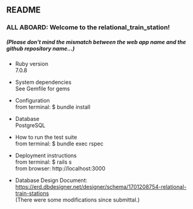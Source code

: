 ## README

### ALL ABOARD: Welcome to the relational_train_station!

##### (Please don't mind the mismatch between the web app name and the github repository name...)

* Ruby version  
7.0.8

* System dependencies  
See Gemfile for gems

* Configuration  
from terminal: $ bundle install

* Database  
PostgreSQL

* How to run the test suite  
from terminal: $ bundle exec rspec

* Deployment instructions  
from terminal: $ rails s  
from browser: http://localhost:3000

* Database Design Document: 
https://erd.dbdesigner.net/designer/schema/1701208754-relational-train-stations  
(There were some modifications since submittal.)
